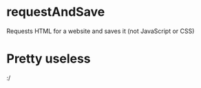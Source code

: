 # requestAndSave
Requests HTML for a website and saves it (not JavaScript or CSS)

# Pretty useless
:/
